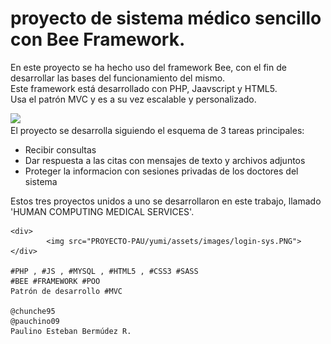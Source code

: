 # proyecto de sistema médico sencillo con Bee Framework.

<p>
    En este proyecto se ha hecho uso del framework Bee, con el fin de desarrollar las bases del funcionamiento del mismo. <br>
    Este framework está desarrollado con PHP, Jaavscript y HTML5. <br>
    Usa el patrón MVC y es a su vez escalable y personalizado.
    <div>
            <img src="PROYECTO-PAU/yumi/assets/images/been-intro.PNG">
    </div>
    El proyecto se desarrolla siguiendo el esquema de 3 tareas principales:
    <ul>
        <li>Recibir consultas</li>
        <li>Dar respuesta a las citas con mensajes de texto y archivos adjuntos</li>
        <li>Proteger la informacion con sesiones privadas de los doctores del sistema</li>
    </ul>
    Estos tres proyectos unidos a uno se desarrollaron en este trabajo, llamado 'HUMAN COMPUTING MEDICAL SERVICES'. <br>

    <div>
            <img src="PROYECTO-PAU/yumi/assets/images/login-sys.PNG">
    </div>

    #PHP , #JS , #MYSQL , #HTML5 , #CSS3 #SASS
    #BEE #FRAMEWORK #POO
    Patrón de desarrollo #MVC
    
    @chunche95
    @pauchino09
    Paulino Esteban Bermúdez R.
